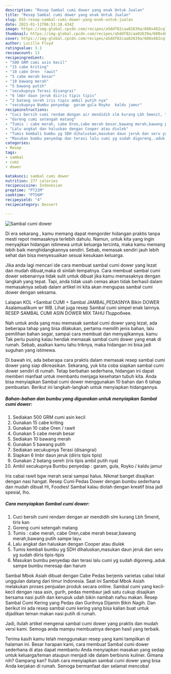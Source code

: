 ```yaml
---
description: "Resep Sambal cumi dower yang enak Untuk Jualan"
title: "Resep Sambal cumi dower yang enak Untuk Jualan"
slug: 655-resep-sambal-cumi-dower-yang-enak-untuk-jualan
date: 2021-01-11T06:53:18.434Z
image: https://img-global.cpcdn.com/recipes/a5ddf82caa02639a/680x482cq70/sambal-cumi-dower-foto-resep-utama.jpg
thumbnail: https://img-global.cpcdn.com/recipes/a5ddf82caa02639a/680x482cq70/sambal-cumi-dower-foto-resep-utama.jpg
cover: https://img-global.cpcdn.com/recipes/a5ddf82caa02639a/680x482cq70/sambal-cumi-dower-foto-resep-utama.jpg
author: Lucille Floyd
ratingvalue: 3.1
reviewcount: 13
recipeingredient:
- "500 GRM cumi asin kecil"
- "15 cabe kriting"
- "10 cabe Oren  rawit"
- "5 cabe merah besar"
- "10 bawang merah"
- "5 bawang putih"
- "secukupnya Terasi disangrai"
- "6 lmbr daun jeruk diiris tipis tipis"
- "2 batang sereh iris tipis ambil putih nya"
- "secukupnya Bumbu penyedap  garam gula Royko  kaldu jamur"
recipeinstructions:
- "Cuci bersih cumi rendam dengan air mendidih slm kurang Lbh 5menit, tiris kan"
- "Goreng cumi setengah matang"
- "Tumis : cabe merah, cabe Oren,cabe merah besar,bawang merah,bawang putih sampe layu"
- "Lalu angkat dan haluskan dengan Cooper atau diulek"
- "Tumis kembali bumbu yg SDH dihaluskan,masukan daun jeruk dan seru yg sudah diiris tipis-tipis"
- "Masukan bumbu penyedap dan terasi lalu cumi yg sudah digoreng..aduk sampe bumbu meresap dan harum"
categories:
- Resep
tags:
- sambal
- cumi
- dower

katakunci: sambal cumi dower 
nutrition: 277 calories
recipecuisine: Indonesian
preptime: "PT22M"
cooktime: "PT56M"
recipeyield: "4"
recipecategory: Dessert

---
```



![Sambal cumi dower](https://img-global.cpcdn.com/recipes/a5ddf82caa02639a/680x482cq70/sambal-cumi-dower-foto-resep-utama.jpg)

Di era  sekarang , kamu memang dapat mengorder hidangan praktis tanpa mesti repot memasaknya terlebih dahulu. Namun, untuk kita yang ingin menyajikan hidangan istimewa untuk keluarga tercinta, maka kamu memang lebih baik menghidangkannya sendiri. Sebab, memasak sendiri jauh lebih sehat dan bisa menyesuaikan sesuai kesukaan keluarga.

Jika anda lagi mencari ide cara membuat sambal cumi dower yang lezat dan mudah dibuat,maka di sinilah tempatnya. Cara membuat sambal cumi dower  sebenarnya tidak sulit untuk dibuat jika kamu memasaknya dengan langkah yang tepat. Tapi, anda tidak usah cemas akan tidak berhasil dalam memasaknya 
sebab dalam artikel ini kita akan mengupas sambal cumi dower dengan seksama.  

Lalapan KOL +Sambal CUMI + Sambal JAMBAL,PEDASNYA Bikin DOWER Asalamualikum wr WB. Lihat juga resep Sambal cumi simpel enak lainnya. RESEP SAMBAL CUMI ASIN DOWER MIX TAHU Подробнее.

Nah untuk anda yang mau memasak sambal cumi dower yang lezat, ada beberapa tahap yang bisa dilakukan, pertama memilih jenis bahan, lalu pemilihan bahan segar, sampai cara membuat dan menyajikannya. kamu Tak perlu pusing kalau hendak memasak sambal cumi dower yang enak di rumah. Sebab, asalkan kamu  tahu triknya, maka hidangan ini bisa jadi suguhan yang istimewa.

Di bawah ini, ada beberapa cara praktis  dalam memasak resep sambal cumi dower yang siap dikreasikan. Sekarang, yuk kita coba siapkan sambal cumi dower sendiri di rumah. Tetap berbahan sederhana, hidangan ini dapat memberi manfaat untuk membantu menjaga kesehatan tubuh kita. Anda bisa menyiapkan Sambal cumi dower menggunakan 10 bahan dan 6 tahap pembuatan. Berikut ini langkah-langkah untuk menyiapkan hidangannya.

<!--inarticleads1-->

##### Bahan-bahan dan bumbu yang digunakan untuk menyiapkan Sambal cumi dower:

1. Sediakan 500 GRM cumi asin kecil
1. Gunakan 15 cabe kriting
1. Gunakan 10 cabe Oren / rawit
1. Gunakan 5 cabe merah besar
1. Sediakan 10 bawang merah
1. Gunakan 5 bawang putih
1. Sediakan secukupnya Terasi (disangrai)
1. Siapkan 6 lmbr daun jeruk (diiris tipis tipis)
1. Gunakan 2 batang sereh (iris tipis ambil putih nya)
1. Ambil secukupnya Bumbu penyedap : garam, gula, Royko / kaldu jamur


Iris cabai rawit bgw merah serai sampai halus. Nikmat banget disajikan dengan nasi hangat. Resep Cumi Pedas Dower dengan bumbu sederhana dan mudah dibuat Hi, Foodies! Sambal kalau diolah dengan kreatif bisa jadi spesial, lho. 

<!--inarticleads2-->

##### Cara menyiapkan Sambal cumi dower:

1. Cuci bersih cumi rendam dengan air mendidih slm kurang Lbh 5menit, tiris kan
1. Goreng cumi setengah matang
1. Tumis : cabe merah, cabe Oren,cabe merah besar,bawang merah,bawang putih sampe layu
1. Lalu angkat dan haluskan dengan Cooper atau diulek
1. Tumis kembali bumbu yg SDH dihaluskan,masukan daun jeruk dan seru yg sudah diiris tipis-tipis
1. Masukan bumbu penyedap dan terasi lalu cumi yg sudah digoreng..aduk sampe bumbu meresap dan harum


Sambal Mbok Asiah dibuat dengan Cabe Pedas berjenis varietas cabai lokal unggulan datang dari timur Indonesia. Saat ini Sambal Mbok Asiah melakukan proses penjualan produk secara online. Sambal cumi yang kecil-kecil dengan rasa asin, gurih, pedas membaur jadi satu cukup disajikan bersama nasi putih dan kerupuk udah bikin nambah nafsu makan. Resep Sambal Cumi Kering yang Pedas dan Gurihnya Dijamin Bikin Nagih. Dan berikut ini ada resep sambal cumi kering yang bisa kalian buat untuk dijadikan teman makan nasi putih di rumah. 

Jadi, itulah artikel mengenai  sambal cumi dower  yang praktis dan mudah versi kami. Semoga anda mampu membuatnya dengan hasil yang terbaik. 

Terima kasih kamu telah menggunakan resep yang kami tampilkan di halaman ini. Besar harapan kami, cara membuat  Sambal cumi dower sederhana di atas dapat membantu Anda menyiapkan masakan yang sedap untuk keluarga/teman ataupun menjadi ide dalam berbisnis kuliner. Gimana nih? Gampang kan? Itulah cara menyiapkan sambal cumi dower yang bisa Anda kerjakan di rumah. Semoga bermanfaat dan selamat mencoba!

